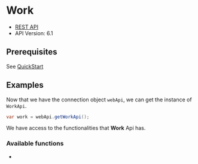 # Work

- [REST API](https://docs.microsoft.com/en-us/rest/api/azure/devops/work/?view=azure-devops-rest-6.1)
- API Version: 6.1

## Prerequisites

See [QuickStart](quickstart.md)

## Examples

Now that we have the connection object `webApi`, we can get the instance of `WorkApi`.

```java
var work = webApi.getWorkApi();
```

We have access to the functionalities that **Work** Api has.

### Available functions

- 
